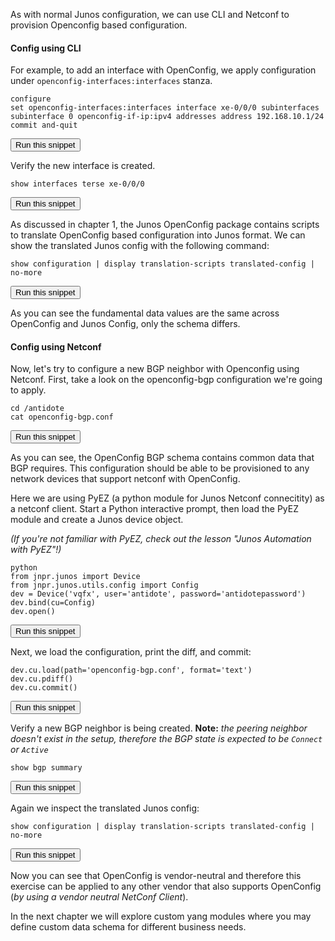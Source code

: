 As with normal Junos configuration, we can use CLI and Netconf to provision Openconfig based configuration.

#### Config using CLI
For example, to add an interface with OpenConfig, we apply configuration under `openconfig-interfaces:interfaces` stanza.

```
configure
set openconfig-interfaces:interfaces interface xe-0/0/0 subinterfaces subinterface 0 openconfig-if-ip:ipv4 addresses address 192.168.10.1/24
commit and-quit
```
<button type="button" class="btn btn-primary btn-sm" onclick="runSnippetInTab('vqfx', this)">Run this snippet</button>


Verify the new interface is created.

```
show interfaces terse xe-0/0/0
```
<button type="button" class="btn btn-primary btn-sm" onclick="runSnippetInTab('vqfx', this)">Run this snippet</button>

As discussed in chapter 1, the Junos OpenConfig package contains scripts to translate OpenConfig based configuration into Junos format. We can show the  translated Junos config with the following command:

```
show configuration | display translation-scripts translated-config | no-more
```
<button type="button" class="btn btn-primary btn-sm" onclick="runSnippetInTab('vqfx', this)">Run this snippet</button>

As you can see the fundamental data values are the same across OpenConfig and Junos Config, only the schema differs.

#### Config using Netconf

Now, let's try to configure a new BGP neighbor with Openconfig using Netconf. First, take a look on the openconfig-bgp configuration we're going to apply.

```
cd /antidote
cat openconfig-bgp.conf
```
<button type="button" class="btn btn-primary btn-sm" onclick="runSnippetInTab('linux', this)">Run this snippet</button>

As you can see, the OpenConfig BGP schema contains common data that BGP requires. This configuration should be able to be provisioned to any network devices that support netconf with OpenConfig.

Here we are using PyEZ (a python module for Junos Netconf connecitity) as a netconf client.
Start a Python interactive prompt, then load the PyEZ module and create a Junos device object.

_(If you're not familiar with PyEZ, check out the lesson "Junos Automation with PyEZ"!)_

```
python
from jnpr.junos import Device
from jnpr.junos.utils.config import Config
dev = Device('vqfx', user='antidote', password='antidotepassword')
dev.bind(cu=Config)
dev.open()
```
<button type="button" class="btn btn-primary btn-sm" onclick="runSnippetInTab('linux', this)">Run this snippet</button>

Next, we load the configuration, print the diff, and  commit:

```
dev.cu.load(path='openconfig-bgp.conf', format='text')
dev.cu.pdiff()
dev.cu.commit()
```
<button type="button" class="btn btn-primary btn-sm" onclick="runSnippetInTab('linux', this)">Run this snippet</button>

Verify a new BGP neighbor is being created.
**Note:** _the peering neighbor doesn't exist in the setup, therefore the BGP state is expected to be `Connect` or `Active`_

```
show bgp summary
```
<button type="button" class="btn btn-primary btn-sm" onclick="runSnippetInTab('vqfx', this)">Run this snippet</button>

Again we inspect the translated Junos config:

```
show configuration | display translation-scripts translated-config | no-more
```
<button type="button" class="btn btn-primary btn-sm" onclick="runSnippetInTab('vqfx', this)">Run this snippet</button>

Now you can see that OpenConfig is vendor-neutral and therefore this exercise can be applied to any other vendor that also supports OpenConfig (_by using a vendor neutral NetConf Client_).

In the next chapter we will explore custom yang modules where you may define custom data schema for different business needs.
